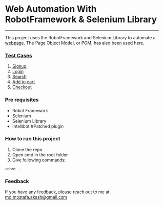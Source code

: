# Web Automation With RobotFramework & Selenium Library

---
This project uses the RobotFramework and Selenium Library to automate a [webpage](https://magento.softwaretestingboard.com/). The Page Object Model, or POM, has also been used here.

### [Test Cases](https://github.com/md-mostafa/WebAutomationWithRobotFramework/tree/main/TestRunner)
1. [Signup](https://github.com/md-mostafa/WebAutomationWithRobotFramework/blob/main/TestRunner/1_NewUser_Runner.robot)
2. [Login](https://github.com/md-mostafa/WebAutomationWithRobotFramework/blob/main/TestRunner/2_SignIn_Runner.robot)
3. [Search](https://github.com/md-mostafa/WebAutomationWithRobotFramework/blob/main/TestRunner/3_Search_Runner.robot)
4. [Add to cart](https://github.com/md-mostafa/WebAutomationWithRobotFramework/blob/main/TestRunner/4_AddToTheCart_Runner.robot)
5. [Checkout](https://github.com/md-mostafa/WebAutomationWithRobotFramework/blob/main/TestRunner/5_Checkout_Runner.robot)


### Pre requisites
- Robot Framework 
- Selenium 
- Selenium Library 
- Intellibot #Patched plugin


### How to run this project
1. Clone the repo
2. Open cmd in the root folder
3. Give following commands:
```
robot . 
```



### Feedback
If you have any feedback, please reach out to me at md.mostafa.akash@gmail.com
